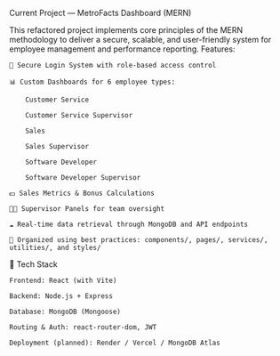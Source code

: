 Current Project — MetroFacts Dashboard (MERN)

This refactored project implements core principles of the MERN methodology to deliver a secure, scalable, and user-friendly system for employee management and performance reporting.
Features:

    🔐 Secure Login System with role-based access control

    📊 Custom Dashboards for 6 employee types:

        Customer Service

        Customer Service Supervisor

        Sales

        Sales Supervisor

        Software Developer

        Software Developer Supervisor

    💵 Sales Metrics & Bonus Calculations

    🧑‍💼 Supervisor Panels for team oversight

    ☁️ Real-time data retrieval through MongoDB and API endpoints

    📁 Organized using best practices: components/, pages/, services/, utilities/, and styles/

🚀 Tech Stack

    Frontend: React (with Vite)

    Backend: Node.js + Express

    Database: MongoDB (Mongoose)

    Routing & Auth: react-router-dom, JWT

    Deployment (planned): Render / Vercel / MongoDB Atlas
